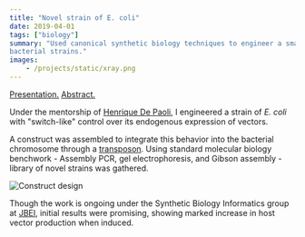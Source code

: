 ```yaml
---
title: "Novel strain of E. coli"
date: 2019-04-01
tags: ["biology"]
summary: "Used canonical synthetic biology techniques to engineer a small library of
bacterial strains."
images:
    - /projects/static/xray.png
---
```



[Presentation.](/research/static/top_10cc.pdf)
[Abstract.](/research/static/advancing_wet_and_dry_lab_tools.pdf)

Under the mentorship of [Henrique De
Paoli](https://www.linkedin.com/in/henrique-c-de-paoli-9a188111/), I engineered a
strain of _E. coli_ with "switch-like" control over its endogenous expression of
vectors. 

A construct was assembled to integrate this behavior into the bacterial
chromosome through a
[transposon](https://en.wikipedia.org/wiki/Transposable_element).  Using
standard molecular biology benchwork - Assembly PCR, gel electrophoresis, and
Gibson assembly - library of novel strains was gathered.

![Construct design](/projects/static/diva.png)

Though the work is ongoing under the Synthetic Biology Informatics group at
[JBEI](https://www.jbei.org/), initial results were promising, showing marked increase in host vector
production when induced.
